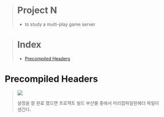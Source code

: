> # Project N
> 
> - to study a multi-play game server

> # Index
> 
> - [Precompiled Headers](#precompiled-headers)



# Precompiled Headers

> ![](C:\Users\test\Desktop\ProjectN\ProjectN\images\precompiled%20headers_pchf.png)
> 
> 설정을 잘 완료 했으면 프로젝트 빌드 부산물 중에서 미리컴파일된헤더 파일이 생긴다.


